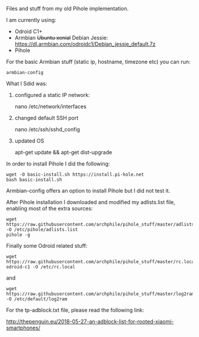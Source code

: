 Files and stuff from my old Pihole implementation.

I am currently using:

- Odroid C1+
- Armbian ~~Ubuntu xenial~~ Debian Jessie: https://dl.armbian.com/odroidc1/Debian_jessie_default.7z
- Pihole

For the basic Armbian stuff (static ip, hostname, timezone etc) you can run:

	armbian-config


What I Sdid was:

1. configured a static IP network:

	nano /etc/network/interfaces

2. changed default SSH port

	nano /etc/ssh/sshd_config
	
3. updated OS

	apt-get update && apt-get dist-upgrade
	

In order to install Pihole I did the following:

	wget -O basic-install.sh https://install.pi-hole.net
	bash basic-install.sh

Armbian-config offers an option to install Pihole but I did not test it.

After Pihole installation I downloaded and modified my adlists.list file, enabling most of the extra sources:

	wget https://raw.githubusercontent.com/archphile/pihole_stuff/master/adlists.list -O /etc/pihole/adlists.list
	pihole -g

Finally some Odroid related stuff:

	wget https://raw.githubusercontent.com/archphile/pihole_stuff/master/rc.local-odroid-c1 -O /etc/rc.local

and

	wget https://raw.githubusercontent.com/archphile/pihole_stuff/master/log2ram -O /etc/default/log2ram
	

For the tp-adblock.txt file, please read the following link:

http://thepenguin.eu/2018-05-27-an-adblock-list-for-rooted-xiaomi-smartphones/
